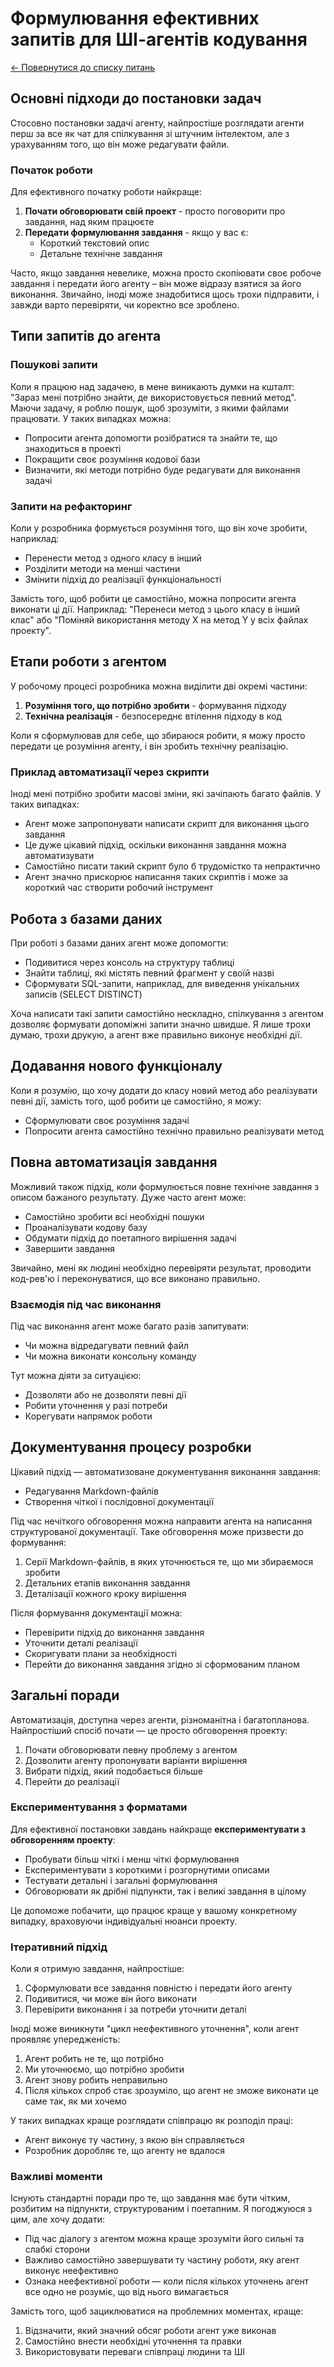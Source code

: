 # Формулювання ефективних запитів для ШІ-агентів кодування

[← Повернутися до списку питань](../agents.md)

## Основні підходи до постановки задач

Стосовно постановки задачі агенту, найпростіше розглядати агенти перш за все як чат для спілкування зі штучним інтелектом, але з урахуванням того, що він може редагувати файли.

### Початок роботи

Для ефективного початку роботи найкраще:

1. **Почати обговорювати свій проект** - просто поговорити про завдання, над яким працюєте
2. **Передати формулювання завдання** - якщо у вас є:
   - Короткий текстовий опис
   - Детальне технічне завдання

Часто, якщо завдання невелике, можна просто скопіювати своє робоче завдання і передати його агенту – він може відразу взятися за його виконання. Звичайно, іноді може знадобитися щось трохи підправити, і завжди варто перевіряти, чи коректно все зроблено.

## Типи запитів до агента

### Пошукові запити

Коли я працюю над задачею, в мене виникають думки на кшталт: "Зараз мені потрібно знайти, де використовується певний метод". Маючи задачу, я роблю пошук, щоб зрозуміти, з якими файлами працювати. У таких випадках можна:

- Попросити агента допомогти розібратися та знайти те, що знаходиться в проекті
- Покращити своє розуміння кодової бази
- Визначити, які методи потрібно буде редагувати для виконання задачі

### Запити на рефакторинг

Коли у розробника формується розуміння того, що він хоче зробити, наприклад:

- Перенести метод з одного класу в інший
- Розділити методи на менші частини
- Змінити підхід до реалізації функціональності

Замість того, щоб робити це самостійно, можна попросити агента виконати ці дії. Наприклад: "Перенеси метод з цього класу в інший клас" або "Поміняй використання методу X на метод Y у всіх файлах проекту".

## Етапи роботи з агентом

У робочому процесі розробника можна виділити дві окремі частини:

1. **Розуміння того, що потрібно зробити** - формування підходу
2. **Технічна реалізація** - безпосереднє втілення підходу в код

Коли я сформулював для себе, що збираюся робити, я можу просто передати це розуміння агенту, і він зробить технічну реалізацію.

### Приклад автоматизації через скрипти

Іноді мені потрібно зробити масові зміни, які зачіпають багато файлів. У таких випадках:

- Агент може запропонувати написати скрипт для виконання цього завдання
- Це дуже цікавий підхід, оскільки виконання завдання можна автоматизувати
- Самостійно писати такий скрипт було б трудомістко та непрактично
- Агент значно прискорює написання таких скриптів і може за короткий час створити робочий інструмент

## Робота з базами даних

При роботі з базами даних агент може допомогти:

- Подивитися через консоль на структуру таблиці
- Знайти таблиці, які містять певний фрагмент у своїй назві
- Сформувати SQL-запити, наприклад, для виведення унікальних записів (SELECT DISTINCT)

Хоча написати такі запити самостійно нескладно, спілкування з агентом дозволяє формувати допоміжні запити значно швидше. Я лише трохи думаю, трохи друкую, а агент вже правильно виконує необхідні дії.

## Додавання нового функціоналу

Коли я розумію, що хочу додати до класу новий метод або реалізувати певні дії, замість того, щоб робити це самостійно, я можу:

- Сформулювати своє розуміння задачі
- Попросити агента самостійно технічно правильно реалізувати метод

## Повна автоматизація завдання

Можливий також підхід, коли формулюється повне технічне завдання з описом бажаного результату. Дуже часто агент може:

- Самостійно зробити всі необхідні пошуки
- Проаналізувати кодову базу
- Обдумати підхід до поетапного вирішення задачі
- Завершити завдання

Звичайно, мені як людині необхідно перевіряти результат, проводити код-рев'ю і переконуватися, що все виконано правильно.

### Взаємодія під час виконання

Під час виконання агент може багато разів запитувати:
- Чи можна відредагувати певний файл
- Чи можна виконати консольну команду

Тут можна діяти за ситуацією:
- Дозволяти або не дозволяти певні дії
- Робити уточнення у разі потреби
- Корегувати напрямок роботи

## Документування процесу розробки

Цікавий підхід — автоматизоване документування виконання завдання:

- Редагування Markdown-файлів
- Створення чіткої і послідовної документації

Під час нечіткого обговорення можна направити агента на написання структурованої документації. Таке обговорення може призвести до формування:

1. Серії Markdown-файлів, в яких уточнюється те, що ми збираємося зробити
2. Детальних етапів виконання завдання
3. Деталізації кожного кроку вирішення

Після формування документації можна:
- Перевірити підхід до виконання завдання
- Уточнити деталі реалізації
- Скоригувати плани за необхідності
- Перейти до виконання завдання згідно зі сформованим планом

## Загальні поради

Автоматизація, доступна через агенти, різноманітна і багатопланова. Найпростіший спосіб почати — це просто обговорення проекту:

1. Почати обговорювати певну проблему з агентом
2. Дозволити агенту пропонувати варіанти вирішення
3. Вибрати підхід, який подобається більше
4. Перейти до реалізації

### Експериментування з форматами

Для ефективної постановки завдань найкраще **експериментувати з обговоренням проекту**:

- Пробувати більш чіткі і менш чіткі формулювання
- Експериментувати з короткими і розгорнутими описами
- Тестувати детальні і загальні формулювання
- Обговорювати як дрібні підпункти, так і великі завдання в цілому

Це допоможе побачити, що працює краще у вашому конкретному випадку, враховуючи індивідуальні нюанси проекту.

### Ітеративний підхід

Коли я отримую завдання, найпростіше:

1. Сформулювати все завдання повністю і передати його агенту
2. Подивитися, чи може він його виконати
3. Перевірити виконання і за потреби уточнити деталі

Іноді може виникнути "цикл неефективного уточнення", коли агент проявляє упередженість:

1. Агент робить не те, що потрібно
2. Ми уточнюємо, що потрібно зробити
3. Агент знову робить неправильно
4. Після кількох спроб стає зрозуміло, що агент не зможе виконати це саме так, як ми хочемо

У таких випадках краще розглядати співпрацю як розподіл праці:
- Агент виконує ту частину, з якою він справляється
- Розробник доробляє те, що агенту не вдалося

### Важливі моменти

Існують стандартні поради про те, що завдання має бути чітким, розбитим на підпункти, структурованим і поетапним. Я погоджуюся з цим, але хочу додати:

- Під час діалогу з агентом можна краще зрозуміти його сильні та слабкі сторони
- Важливо самостійно завершувати ту частину роботи, яку агент виконує неефективно
- Ознака неефективної роботи — коли після кількох уточнень агент все одно не розуміє, що від нього вимагається

Замість того, щоб зациклюватися на проблемних моментах, краще:
1. Відзначити, який значний обсяг роботи агент уже виконав
2. Самостійно внести необхідні уточнення та правки
3. Використовувати переваги співпраці людини та ШІ